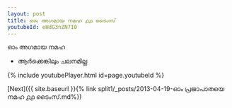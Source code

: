 ```yaml
---
layout: post
title: ഓം അഗമായ നമഹ ൧൧ ടൈംസ്
youtubeId: eHdG3nZN7I0
---
```

 
 
 ഓം അഗമായ നമഹ 
 
 -  ആർക്കെങ്കിലും ചലനമില്ല 
 
  
 
  
 
 
 
 
 
 


{% include youtubePlayer.html id=page.youtubeId %}
 
[Next]({{ site.baseurl }}{% link  split1/_posts/2013-04-19-ഓം പ്രജാപാതയെ നമഹ ൧൧ ടൈംസ്.md%})
 
